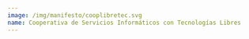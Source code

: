 ```yaml
---
image: /img/manifesto/cooplibretec.svg
name: Cooperativa de Servicios Informáticos con Tecnologías Libres
---
```

